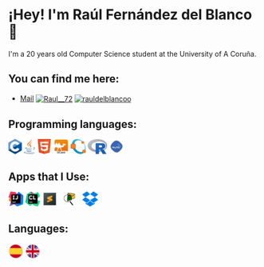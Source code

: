 # ¡Hey! I'm Raúl Fernández del Blanco 👋 

I'm a 20 years old Computer Science student at the University of A Coruña.

## You can find me here:

- <a href="mailto:raulfdb72@gmail.com">Mail</a>
<a href="https://twitter.com/Raul__72" target="blank"><img align="center" src="https://raw.githubusercontent.com/rahuldkjain/github-profile-readme-generator/master/src/images/icons/Social/twitter.svg" alt="Raul__72" height="30" width="40" /></a>
<a href="https://www.instagram.com/rauldelblancoo" target="blank"><img align="center" src="https://raw.githubusercontent.com/rahuldkjain/github-profile-readme-generator/master/src/images/icons/Social/instagram.svg" alt="rauldelblancoo" height="30" width="40" /></a>

## Programming languages:

[<code><img height="30" src="https://raw.githubusercontent.com/rauldelblanco/rauldelblanco/master/Img/Ccc.png"></code>](https://es.wikipedia.org/wiki/C_(lenguaje_de_programaci%C3%B3n))
[<code><img height="30" src="https://raw.githubusercontent.com/rauldelblanco/rauldelblanco/master/Img/javaaa.png"></code>](https://es.wikipedia.org/wiki/Java_(lenguaje_de_programaci%C3%B3n))
[<code><img height="30" src="https://raw.githubusercontent.com/rauldelblanco/rauldelblanco/master/Img/Html.png"></code>](https://es.wikipedia.org/wiki/HTML)
[<code><img height="30" src="https://raw.githubusercontent.com/rauldelblanco/rauldelblanco/master/Img/Ocml.png"></code>](https://es.wikipedia.org/wiki/Caml)
[<code><img height="30" src="https://raw.githubusercontent.com/rauldelblanco/rauldelblanco/master/Img/Octave.png"></code>](https://es.wikipedia.org/wiki/GNU_Octave)
[<code><img height="30" src="https://raw.githubusercontent.com/rauldelblanco/rauldelblanco/master/Img/RR.png"></code>](https://es.wikipedia.org/wiki/R_(lenguaje_de_programaci%C3%B3n))
[<code><img height="30" src="https://raw.githubusercontent.com/rauldelblanco/rauldelblanco/master/Img/sqlll.png"></code>](https://es.wikipedia.org/wiki/SQL)



## Apps that I Use:

[<code><img height="30" src="https://raw.githubusercontent.com/rauldelblanco/rauldelblanco/master/Img/IntelliJ_IDEA_Icon.svg.png"></code>](https://www.jetbrains.com/es-es/idea/download/#section=mac)
[<code><img height="30" src="https://raw.githubusercontent.com/rauldelblanco/rauldelblanco/master/Img/cl.png"></code>](https://www.jetbrains.com/clion/promo/?source=google&medium=cpc&campaign=11960748608&gclid=Cj0KCQiApL2QBhC8ARIsAGMm-KEbcZseC-Cc5svP1c2Yg-sULADbh2nJHQ-t-WY-CB1s7LC-VKPrKcoaAvfNEALw_wcB)
[<code><img height="30" src="https://raw.githubusercontent.com/rauldelblanco/rauldelblanco/master/Img/sub.png"></code>](https://www.sublimetext.com/)
[<code><img height="30" src="https://raw.githubusercontent.com/rauldelblanco/rauldelblanco/master/Img/Packet Tracer.png"></code>](https://www.netacad.com/es/courses/packet-tracer)
[<code><img height="30" src="https://raw.githubusercontent.com/rauldelblanco/rauldelblanco/master/Img/dropbox.png"></code>](https://www.dropbox.com/business/landing-t61fl?_tk=paid_sem_goog_biz_b&_camp=16015479502&_kw=dropbox|e&_ad=515974508130||c&gclid=Cj0KCQiApL2QBhC8ARIsAGMm-KF56DXpjGEdNyAPY4UIAK_gwW_O6l9XKhYaDyxaSckyQ-yTYUIh_WAaAhOEEALw_wcB)


## Languages:
<code><img height="30" src="https://raw.githubusercontent.com/rauldelblanco/rauldelblanco/master/Img/esp.png"></code>
<code><img height="30" src="https://raw.githubusercontent.com/rauldelblanco/rauldelblanco/master/Img/ing.png"></code>
